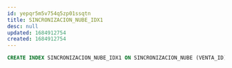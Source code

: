 ```yaml
---
id: yepqr5m5v754q5zp01ssqtn
title: SINCRONIZACION_NUBE_IDX1
desc: null
updated: 1684912754
created: 1684912754
---
```



```sql
CREATE INDEX SINCRONIZACION_NUBE_IDX1 ON SINCRONIZACION_NUBE (VENTA_ID);
```
